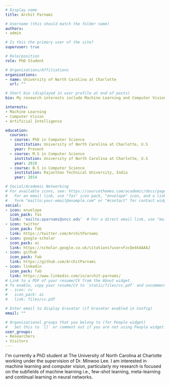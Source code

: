 ```yaml
---
# Display name
title: Archit Parnami

# Username (this should match the folder name)
authors:
- admin

# Is this the primary user of the site?
superuser: true

# Role/position
role: PhD Student

# Organizations/Affiliations
organizations:
- name: University of North Carolina at Charlotte
  url: ""

# Short bio (displayed in user profile at end of posts)
bio: My research interests include Machine Learning and Computer Vision.

interests:
- Machine Learning
- Computer Vision
- Artificial Intelligence

education:
  courses:
  - course: PhD in Computer Science
    institution: University of North Carolina at Charlotte, U.S
    year: Present
  - course: M.S in Computer Science
    institution: University of North Carolina at Charlotte, U.S
    year: 2018
  - course: B.S in Computer Science
    institution: Rajasthan Technical University, India
    year: 2014

# Social/Academic Networking
# For available icons, see: https://sourcethemes.com/academic/docs/page-builder/#icons
#   For an email link, use "fas" icon pack, "envelope" icon, and a link in the
#   form "mailto:your-email@example.com" or "#contact" for contact widget.
social:
- icon: envelope
  icon_pack: fas
  link: 'mailto:aparnami@uncc.edu'  # For a direct email link, use "mailto:test@example.org".
- icon: twitter
  icon_pack: fab
  link: https://twitter.com/ArchitParnami
- icon: google-scholar
  icon_pack: ai
  link: https://scholar.google.co.uk/citations?user=FzcQe4kAAAAJ
- icon: github
  icon_pack: fab
  link: https://github.com/ArchitParnami
- icon: linkedin
  icon_pack: fab
  link: https://www.linkedin.com/in/archit-parnami/
# Link to a PDF of your resume/CV from the About widget.
# To enable, copy your resume/CV to `static/files/cv.pdf` and uncomment the lines below.
# - icon: cv
#   icon_pack: ai
#   link: files/cv.pdf

# Enter email to display Gravatar (if Gravatar enabled in Config)
email: ""

# Organizational groups that you belong to (for People widget)
#   Set this to `[]` or comment out if you are not using People widget.
user_groups:
- Researchers
- Visitors
---
```


I'm currently a PhD student at The University of North Carolina at Charlotte working under the supervision of Dr. Minwoo Lee. I am interested in machine learning and computer vision, particularly my research is focused on the subfields of machine learning i.e., few-shot learning, meta-learning and continual learning in neural networks. 
